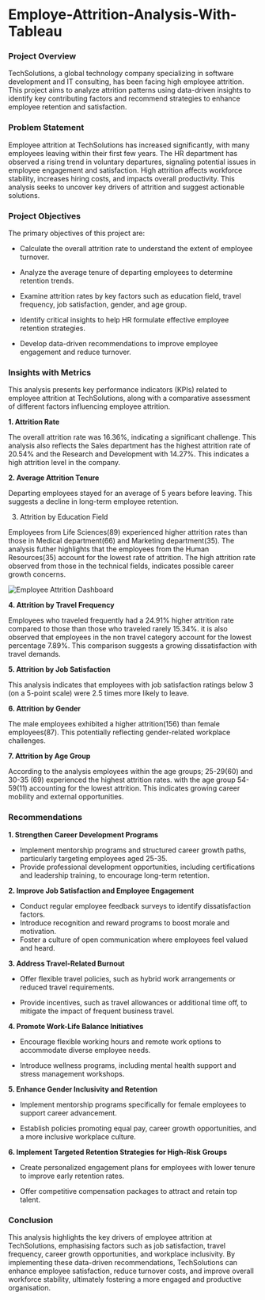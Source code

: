 # Employe-Attrition-Analysis-With-Tableau

### Project Overview

TechSolutions, a global technology company specializing in software development and IT consulting, has been facing high employee attrition. This project aims to analyze attrition patterns using data-driven insights to identify key contributing factors and recommend strategies to enhance employee retention and satisfaction.

### Problem Statement

Employee attrition at TechSolutions has increased significantly, with many employees leaving within their first few years. The HR department has observed a rising trend in voluntary departures, signaling potential issues in employee engagement and satisfaction. High attrition affects workforce stability, increases hiring costs, and impacts overall productivity. This analysis seeks to uncover key drivers of attrition and suggest actionable solutions.

### Project Objectives

The primary objectives of this project are:

-  Calculate the overall attrition rate to understand the extent of employee turnover.

-  Analyze the average tenure of departing employees to determine retention trends.

-  Examine attrition rates by key factors such as education field, travel frequency, job satisfaction, gender, and age group.

-  Identify critical insights to help HR formulate effective employee retention strategies.

-  Develop data-driven recommendations to improve employee engagement and reduce turnover.


### Insights with Metrics

This analysis presents key performance indicators (KPIs) related to employee attrition at TechSolutions, along with a comparative assessment of different factors influencing employee attrition.

**1. Attrition Rate**

The overall attrition rate was 16.36%, indicating a significant challenge. This analysis also reflects the Sales department has the highest attrition rate of 20.54% and the Research and Development with 14.27%. This indicates a high attrition level in the company.

**2. Average Attrition Tenure**

Departing employees stayed for an average of 5 years before leaving. This suggests a decline in long-term employee retention.

3. Attrition by Education Field

Employees from Life Sciences(89) experienced higher attrition rates than those in Medical department(66) and Marketing department(35). The analysis futher highlights that the employees from the Human Resources(35) account for the lowest rate of attrition. The high attrition rate observed from those in the technical fields, indicates possible career growth concerns.

![Employee Attrition Dashboard](https://github.com/user-attachments/assets/eeb3c7b5-41a3-4a32-b90c-2becef24ddd9)

**4. Attrition by Travel Frequency**

Employees who traveled frequently had a 24.91% higher attrition rate compared to those than those who traveled rarely 15.34%. it is also observed that employees in the non travel category account for the lowest percentage 7.89%.
This comparison suggests a growing dissatisfaction with travel demands.

**5. Attrition by Job Satisfaction**

This analysis indicates that employees with job satisfaction ratings below 3 (on a 5-point scale) were 2.5 times more likely to leave.

**6. Attrition by Gender**

The male employees exhibited a higher attrition(156) than female employees(87). This potentially reflecting gender-related workplace challenges.

**7. Attrition by Age Group**

According to the analysis employees within the age groups; 25-29(60) and 30-35 (69) experienced the highest attrition rates. with the age group 54-59(11) accounting for the lowest attrition. This indicates growing career mobility and external opportunities.

### Recommendations

**1. Strengthen Career Development Programs**

-  Implement mentorship programs and structured career growth paths, particularly targeting employees aged 25-35. 
-  Provide professional development opportunities, including certifications and leadership training, to encourage long-term retention.

**2. Improve Job Satisfaction and Employee Engagement**

-  Conduct regular employee feedback surveys to identify dissatisfaction factors. 
-  Introduce recognition and reward programs to boost morale and motivation.
-  Foster a culture of open communication where employees feel valued and heard.

**3. Address Travel-Related Burnout**

-  Offer flexible travel policies, such as hybrid work arrangements or reduced travel requirements.

-  Provide incentives, such as travel allowances or additional time off, to mitigate the impact of frequent business travel.

**4. Promote Work-Life Balance Initiatives**

-  Encourage flexible working hours and remote work options to accommodate diverse employee needs.

-  Introduce wellness programs, including mental health support and stress management workshops.

**5. Enhance Gender Inclusivity and Retention**

-  Implement mentorship programs specifically for female employees to support career advancement.

-  Establish policies promoting equal pay, career growth opportunities, and a more inclusive workplace culture.

**6. Implement Targeted Retention Strategies for High-Risk Groups**

-  Create personalized engagement plans for employees with lower tenure to improve early retention rates.

-  Offer competitive compensation packages to attract and retain top talent.

### Conclusion

This analysis highlights the key drivers of employee attrition at TechSolutions, emphasising factors such as job satisfaction, travel frequency, career growth opportunities, and workplace inclusivity. By implementing these data-driven recommendations, TechSolutions can enhance employee satisfaction, reduce turnover costs, and improve overall workforce stability, ultimately fostering a more engaged and productive organisation.



